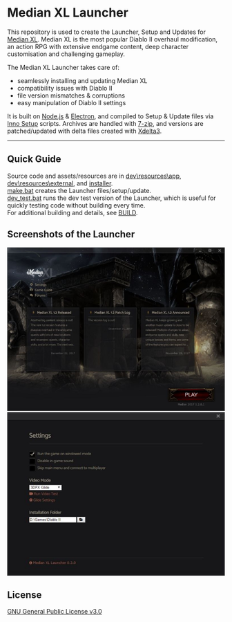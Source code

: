 # Median XL Launcher

This repository is used to create the Launcher, Setup and Updates for [Median XL](https://www.median-xl.com/). Median XL is the most popular Diablo II overhaul modification, an action RPG with extensive endgame content, deep character customisation and challenging gameplay.

The Median XL Launcher takes care of:
* seamlessly installing and updating Median XL
* compatibility issues with Diablo II
* file version mismatches & corruptions
* easy manipulation of Diablo II settings

It is built on [Node.js](https://nodejs.org/) & [Electron](https://electronjs.org/), and compiled to Setup & Update files via [Inno Setup](http://www.jrsoftware.org/isinfo.php) scripts. Archives are handled with [7-zip](https://www.7-zip.org/), and versions are patched/updated with delta files created with [Xdelta3](http://xdelta.org/).

____

## Quick Guide

Source code and assets/resources are in [dev\resources\app](dev\resources\app), [dev\resources\external](dev\resources\external), and [installer](installer).  
[make.bat](make.bat) creates the Launcher files/setup/update.  
[dev_test.bat](dev_test.bat) runs the dev test version of the Launcher, which is useful for quickly testing code without building every time.  
For additional building and details, see [BUILD](BUILD.md).

## Screenshots of the Launcher
![Median XL Launcher window screenshot](Screenshot.jpg "Median XL Launcher window screenshot")  
![Median XL Launcher settings window screenshot](Screenshot2.jpg "Median XL Launcher settings window screenshot")

## License
[GNU General Public License v3.0](LICENCE)